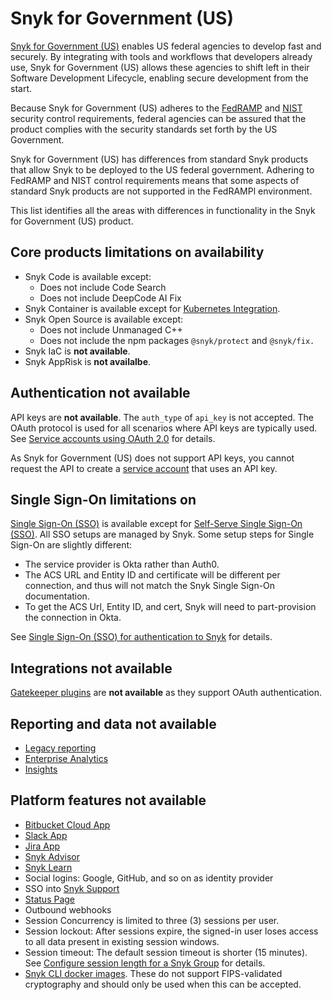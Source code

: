 # Snyk for Government (US)

[Snyk for Government (US)](https://snyk.io/government-security-solution/) enables US federal agencies to develop fast and securely. By integrating with tools and workflows that developers already use, Snyk for Government (US) allows these agencies to shift left in their Software Development Lifecycle, enabling secure development from the start.&#x20;

Because Snyk for Government (US) adheres to the [FedRAMP](https://www.fedramp.gov/) and [NIST](https://www.nist.gov/) security control requirements, federal agencies can be assured that the product complies with the security standards set forth by the US Government.

Snyk for Government (US) has differences from standard Snyk products that allow Snyk to be deployed to the US federal government. Adhering to FedRAMP and NIST control requirements means that some aspects of standard Snyk products are not supported in the FedRAMPl environment.

This list identifies all the areas with differences in functionality in the Snyk for Government (US) product.&#x20;

## Core products limitations on availability

* Snyk Code is available except:
  * Does not include Code Search
  * Does not include DeepCode AI Fix
* Snyk Container is available except for [Kubernetes Integration](https://docs.snyk.io/scan-applications/snyk-container/kubernetes-integration/kubernetes-integration-overview).
* Snyk Open Source is available except:
  * Does not include Unmanaged C++
  * Does not include the npm packages `@snyk/protect` and `@snyk/fix.`
* Snyk IaC is **not available**.
* Snyk AppRisk is **not availalbe**.

## Authentication not available

API keys are **not available**. The `auth_type` of `api_key` is not accepted. The OAuth protocol is used for all scenarios where API keys are typically used. See [Service accounts using OAuth 2.0](../enterprise-configuration/service-accounts/service-accounts-using-oauth-2.0.md) for details.

As Snyk for Government (US) does not support API keys, you cannot request the API to create a [service account](../enterprise-configuration/service-accounts/) that uses an API key.

## Single Sign-On limitations on&#x20;

[Single Sign-On (SSO)](../enterprise-configuration/single-sign-on-sso-for-authentication-to-snyk/) is available except for [Self-Serve Single Sign-On (SSO)](../enterprise-configuration/single-sign-on-sso-for-authentication-to-snyk/configure-self-serve-single-sign-on-sso/). All SSO setups are managed by Snyk. Some setup steps for Single Sign-On are slightly different:

* The service provider is Okta rather than Auth0.
* The ACS URL and Entity ID and certificate will be different per connection, and thus will not match the Snyk Single Sign-On documentation.
* To get the ACS Url, Entity ID, and cert, Snyk will need to part-provision the connection in Okta.

See [Single Sign-On (SSO) for authentication to Snyk](../enterprise-configuration/single-sign-on-sso-for-authentication-to-snyk/) for details.

## Integrations not available

[Gatekeeper plugins](../integrate-with-snyk/gatekeeper-plugins/) are **not available** as they support OAuth authentication.

## Reporting and data not available

* [Legacy reporting](../manage-issues/reporting/legacy-reports/)
* [Enterprise Analytics](../manage-risk/analytics/enterprise-analytics.md)
* [Insights](../manage-risk/snyk-apprisk/prioritization-with-insights-for-snyk-apprisk/using-the-insights-ui/)

## Platform features not available

* [Bitbucket Cloud App](../integrate-with-snyk/git-repositories-scms-integrations-with-snyk/snyk-bitbucket-cloud-app-integration.md)
* [Slack App](../integrate-with-snyk/jira-and-slack-integrations/slack-app.md)
* [Jira App](../integrate-with-snyk/jira-and-slack-integrations/snyk-security-in-jira-cloud-integration.md)
* [Snyk Advisor](https://snyk.io/advisor/)
* [Snyk Learn](https://learn.snyk.io/?)
* Social logins: Google, GitHub, and so on as identity provider
* SSO into [Snyk Support](https://support.snyk.io/hc/en-us)
* [Status Page](https://status.snyk.io)
* Outbound webhooks
* Session Concurrency is limited to three (3) sessions per user.
* Session lockout: After sessions expire, the signed-in user loses access to all data present in existing session windows.
* Session timeout: The default session timeout is shorter (15 minutes). See [Configure session length for a Snyk Group](../snyk-admin/groups-and-organizations/groups/configure-session-length-for-a-snyk-group.md) for details.&#x20;
* [Snyk CLI docker images](../snyk-cli/install-or-update-the-snyk-cli/#snyk-cli-in-a-docker-image). These do not support FIPS-validated cryptography and should only be used when this can be accepted.
